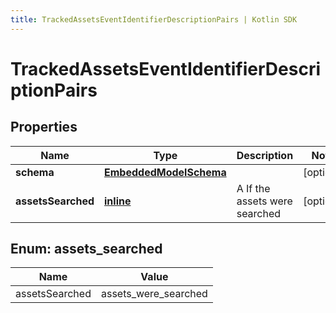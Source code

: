 ```yaml
---
title: TrackedAssetsEventIdentifierDescriptionPairs | Kotlin SDK
---
```




# TrackedAssetsEventIdentifierDescriptionPairs

## Properties
Name | Type | Description | Notes
------------ | ------------- | ------------- | -------------
**schema** | [**EmbeddedModelSchema**](EmbeddedModelSchema) |  |  [optional]
**assetsSearched** | [**inline**](#assetssearched) | A If the assets were searched |  [optional]


<a id="AssetsSearched"></a>
## Enum: assets_searched
Name | Value
---- | -----
assetsSearched | assets_were_searched




